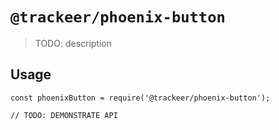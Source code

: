 # `@trackeer/phoenix-button`

> TODO: description

## Usage

```
const phoenixButton = require('@trackeer/phoenix-button');

// TODO: DEMONSTRATE API
```
